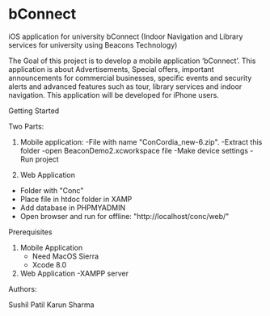 # bConnect
iOS application for university 
bConnect (Indoor Navigation and Library services for university using Beacons Technology)

The Goal of this project is to develop a mobile application ‘bConnect’. This application is about Advertisements, Special offers, important announcements for commercial businesses, specific events and security alerts and advanced features such as tour, library services and indoor navigation. This application will be developed for iPhone users.

Getting Started

Two Parts: 
1) Mobile application: 
-File with name "ConCordia_new-6.zip". 
-Extract this folder
-open BeaconDemo2.xcworkspace file
-Make device settings 
-Run project

2) Web Application
- Folder with "Conc"
- Place file in htdoc folder in XAMP
- Add database in PHPMYADMIN
- Open browser and  run for offline: "http://localhost/conc/web/"

Prerequisites
1) Mobile Application
	- Need MacOS Sierra
	- Xcode 8.0
2) Web Application
        -XAMPP server

Authors:

Sushil Patil 
Karun Sharma
